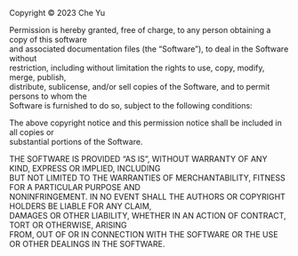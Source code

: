 Copyright © 2023 Che Yu

Permission is hereby granted, free of charge, to any person obtaining a copy of this software <br>
and associated documentation files (the “Software”), to deal in the Software without<br>
restriction, including without limitation the rights to use, copy, modify, merge, publish,<br>
distribute, sublicense, and/or sell copies of the Software, and to permit persons to whom the <br>
Software is furnished to do so, subject to the following conditions:<br>

The above copyright notice and this permission notice shall be included in all copies or <br>
substantial portions of the Software.<br>

THE SOFTWARE IS PROVIDED “AS IS”, WITHOUT WARRANTY OF ANY KIND, EXPRESS OR IMPLIED, INCLUDING <br>
BUT NOT LIMITED TO THE WARRANTIES OF MERCHANTABILITY, FITNESS FOR A PARTICULAR PURPOSE AND <br>
NONINFRINGEMENT. IN NO EVENT SHALL THE AUTHORS OR COPYRIGHT HOLDERS BE LIABLE FOR ANY CLAIM, <br>
DAMAGES OR OTHER LIABILITY, WHETHER IN AN ACTION OF CONTRACT, TORT OR OTHERWISE, ARISING <br>
FROM, OUT OF OR IN CONNECTION WITH THE SOFTWARE OR THE USE OR OTHER DEALINGS IN THE SOFTWARE.<br>